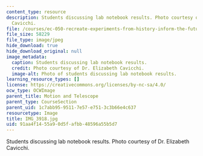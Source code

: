 ```yaml
---
content_type: resource
description: Students discussing lab notebook results. Photo courtesy of Dr. Elizabeth
  Cavicchi.
file: /courses/ec-050-recreate-experiments-from-history-inform-the-future-from-the-past-galileo-january-iap-2010/91aa4f1455a90d5fafbb48596a55b5d7_IMG_3918.jpg
file_size: 58229
file_type: image/jpeg
hide_download: true
hide_download_original: null
image_metadata:
  caption: Students discussing lab notebook results.
  credit: Photo courtesy of Dr. Elizabeth Cavicchi.
  image-alt: Photo of students discussing lab notebook results.
learning_resource_types: []
license: https://creativecommons.org/licenses/by-nc-sa/4.0/
ocw_type: OCWImage
parent_title: Motion and Telescope
parent_type: CourseSection
parent_uid: 1c7abb95-9511-7e57-e751-3c3b66e4c637
resourcetype: Image
title: IMG_3918.jpg
uid: 91aa4f14-55a9-0d5f-afbb-48596a55b5d7
---
```

Students discussing lab notebook results. Photo courtesy of Dr. Elizabeth Cavicchi.